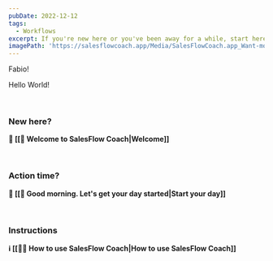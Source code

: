 ```yaml
---
pubDate: 2022-12-12
tags:
  - Workflows
excerpt: If you're new here or you've been away for a while, start here.
imagePath: 'https://salesflowcoach.app/Media/SalesFlowCoach.app_Want-more-sales_clean-up-deadwood-and-eliminate-opportunities_MartinStellar.jpeg'
---
```


Fabio!

Hello World!

<br />

### New here?

**👋 [[👋 Welcome to SalesFlow Coach|Welcome]]**

<br />

### Action time?

**🌅 [[🌅 Good morning. Let's get your day started|Start your day]]**

<br />

### Instructions

**ℹ️ [[👨‍🎓 How to use SalesFlow Coach|How to use SalesFlow Coach]]**


